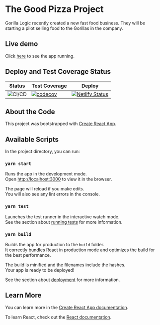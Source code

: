 # The Good Pizza Project

Gorilla Logic recently created a new fast food business. They will be starting a pilot selling food to the Gorillas in the company.

## Live demo

Click [here](https://thegoodpizza.netlify.app/home) to see the app running.

## Deploy and Test Coverage Status

| Status                                                                                | Test Coverage                                                                                                                                        | Deploy                                                                                                                                                            |
| ------------------------------------------------------------------------------------- | ---------------------------------------------------------------------------------------------------------------------------------------------------- | ----------------------------------------------------------------------------------------------------------------------------------------------------------------- |
| ![CI/CD](https://github.com/fabianfernandezGL/PizzaCart-UI/workflows/CI/CD/badge.svg) | [![codecov](https://codecov.io/gh/fabianfernandezGL/PizzaCart-UI/branch/main/graph/badge.svg)](https://codecov.io/gh/fabianfernandezGL/PizzaCart-UI) | [![Netlify Status](https://api.netlify.com/api/v1/badges/4b72e41d-bc9d-48a4-8a89-284e4d10a5ad/deploy-status)](https://app.netlify.com/sites/thegoodpizza/deploys) |

## About the Code

This project was bootstrapped with [Create React App](https://github.com/facebook/create-react-app).

## Available Scripts

In the project directory, you can run:

### `yarn start`

Runs the app in the development mode.\
Open [http://localhost:3000](http://localhost:3000) to view it in the browser.

The page will reload if you make edits.\
You will also see any lint errors in the console.

### `yarn test`

Launches the test runner in the interactive watch mode.\
See the section about [running tests](https://facebook.github.io/create-react-app/docs/running-tests) for more information.

### `yarn build`

Builds the app for production to the `build` folder.\
It correctly bundles React in production mode and optimizes the build for the best performance.

The build is minified and the filenames include the hashes.\
Your app is ready to be deployed!

See the section about [deployment](https://facebook.github.io/create-react-app/docs/deployment) for more information.

## Learn More

You can learn more in the [Create React App documentation](https://facebook.github.io/create-react-app/docs/getting-started).

To learn React, check out the [React documentation](https://reactjs.org/).
